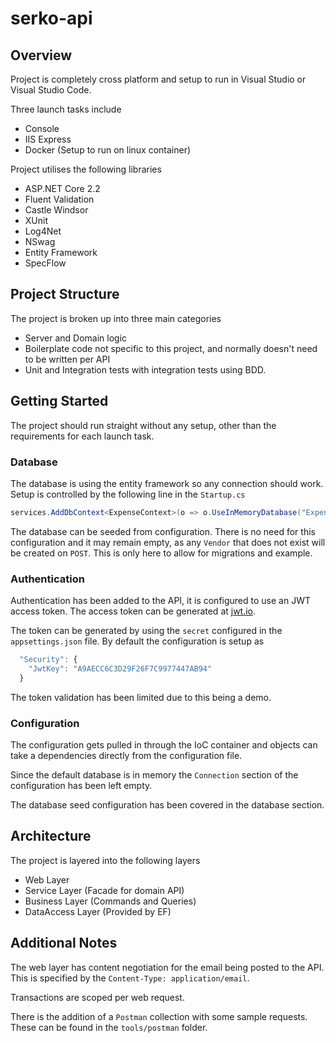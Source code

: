 # serko-api

## Overview

Project is completely cross platform and setup to run in Visual Studio or Visual Studio Code.

Three launch tasks include

- Console
- IIS Express
- Docker (Setup to run on linux container)

Project utilises the following libraries

- ASP.NET Core 2.2
- Fluent Validation
- Castle Windsor
- XUnit
- Log4Net
- NSwag
- Entity Framework
- SpecFlow

## Project Structure

The project is broken up into three main categories

- Server and Domain logic
- Boilerplate code not specific to this project, and normally doesn't need to be written per API
- Unit and Integration tests with integration tests using BDD.

## Getting Started

The project should run straight without any setup, other than the requirements for each launch task.

### Database

The database is using the entity framework so any connection should work. Setup is controlled by the following line in the `Startup.cs`

```csharp
services.AddDbContext<ExpenseContext>(o => o.UseInMemoryDatabase("Expense"));
```

The database can be seeded from configuration. There is no need for this configuration and it may remain empty, as any `Vendor` that does not exist will be created on `POST`. This is only here to allow for migrations and example.

### Authentication

Authentication has been added to the API, it is configured to use an JWT access token. The access token can be generated at [jwt.io](https://jwt.io).

The token can be generated by using the `secret` configured in the `appsettings.json` file. By default the configuration is setup as

```js
  "Security": {
    "JwtKey": "A9AECC6C3D29F26F7C9977447AB94"
  }
```

The token validation has been limited due to this being a demo.

### Configuration

The configuration gets pulled in through the IoC container and objects can take a dependencies directly from the configuration file.

Since the default database is in memory the `Connection` section of the configuration has been left empty.

The database seed configuration has been covered in the database section.

## Architecture

The project is layered into the following layers

- Web Layer
- Service Layer (Facade for domain API)
- Business Layer (Commands and Queries)
- DataAccess Layer (Provided by EF)

## Additional Notes

The web layer has content negotiation for the email being posted to the API. This is specified by the `Content-Type: application/email`.

Transactions are scoped per web request.

There is the addition of a `Postman` collection with some sample requests. These can be found in the `tools/postman` folder.

